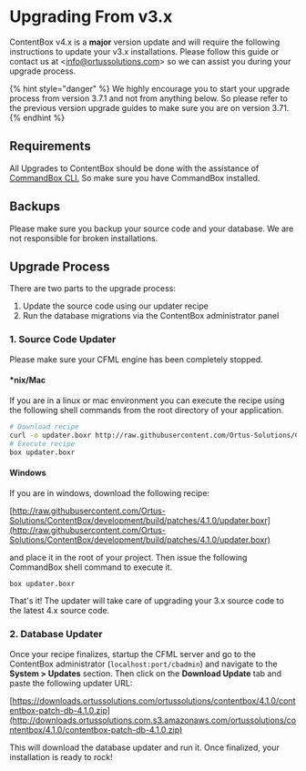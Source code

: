 # Upgrading From v3.x

ContentBox v4.x is a **major** version update and will require the following instructions to update your v3.x installations.  Please follow this guide or contact us at &lt;info@ortussolutions.com&gt; so we can assist you during your upgrade process.

{% hint style="danger" %}
We highly encourage you to start your upgrade process from version 3.7.1 and not from anything below. So please refer to the previous version upgrade guides to make sure you are on version 3.71.
{% endhint %}

## Requirements

All Upgrades to ContentBox should be done with the assistance of [CommandBox CLI.](https://www.ortussolutions.com/products/commandbox) So make sure you have CommandBox installed.

## Backups

Please make sure you backup your source code and your database.  We are not responsible for broken installations.

## Upgrade Process

There are two parts to the upgrade process:

1. Update the source code using our updater recipe
2. Run the database migrations via the ContentBox administrator panel

### 1. Source Code Updater

Please make sure your CFML engine has been completely stopped.

#### \*nix/Mac

If you are in a linux or mac environment you can execute the recipe using the following shell commands from the root directory of your application.

```bash
# Download recipe
curl -o updater.boxr http://raw.githubusercontent.com/Ortus-Solutions/ContentBox/development/build/patches/4.1.0/updater.boxr
# Execute recipe
box updater.boxr
```

#### Windows

If you are in windows, download the following recipe:  

[http://raw.githubusercontent.com/Ortus-Solutions/ContentBox/development/build/patches/4.1.0/updater.boxr](http://raw.githubusercontent.com/Ortus-Solutions/ContentBox/development/build/patches/4.1.0/updater.boxr) 

and place it in the root of your project.  Then issue the following CommandBox shell command to execute it.

```bash
box updater.boxr
```

That's it! The updater will take care of upgrading your 3.x source code to the latest 4.x source code.

### 2. Database Updater

Once your recipe finalizes, startup the CFML server and go to the ContentBox administrator \(`localhost:port/cbadmin`\) and navigate to the **System &gt; Updates** section.  Then click on the **Download Update** tab and paste the following updater URL:

[https://downloads.ortussolutions.com/ortussolutions/contentbox/4.1.0/contentbox-patch-db-4.1.0.zip](http://downloads.ortussolutions.com.s3.amazonaws.com/ortussolutions/contentbox/4.1.0/contentbox-patch-db-4.1.0.zip)

This will download the database updater and run it.  Once finalized, your installation is ready to rock!



